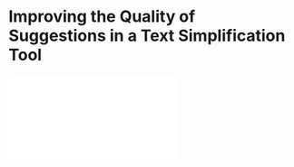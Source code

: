 # Improving the Quality of Suggestions in a Text Simplification Tool

<object data="RAISE-Poster.pdf" type="application/pdf" width="100%">
    <embed src="RAISE-Poster.pdf">
    </embed>
</object>

